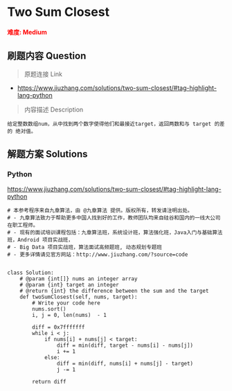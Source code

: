 # Two Sum Closest

**<font color=red>难度: Medium</font>**

## 刷题内容 Question

> 原题连接 Link

* https://www.jiuzhang.com/solutions/two-sum-closest/#tag-highlight-lang-python

> 内容描述 Description

```
给定整数数组num，从中找到两个数字使得他们和最接近target，返回两数和与 target 的差的 绝对值。
```
## 解题方案 Solutions
### Python

https://www.jiuzhang.com/solutions/two-sum-closest/#tag-highlight-lang-python

```
# 本参考程序来自九章算法，由 @九章算法 提供。版权所有，转发请注明出处。
# - 九章算法致力于帮助更多中国人找到好的工作，教师团队均来自硅谷和国内的一线大公司在职工程师。
# - 现有的面试培训课程包括：九章算法班，系统设计班，算法强化班，Java入门与基础算法班，Android 项目实战班，
# - Big Data 项目实战班，算法面试高频题班, 动态规划专题班
# - 更多详情请见官方网站：http://www.jiuzhang.com/?source=code


class Solution:
    # @param {int[]} nums an integer array
    # @param {int} target an integer
    # @return {int} the difference between the sum and the target
    def twoSumClosest(self, nums, target):
        # Write your code here
        nums.sort()
        i, j = 0, len(nums)  - 1

        diff = 0x7fffffff
        while i < j:
            if nums[i] + nums[j] < target:
                diff = min(diff, target - nums[i] - nums[j])
                i += 1
            else:
                diff = min(diff, nums[i] + nums[j] - target)
                j -= 1

        return diff
```